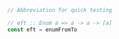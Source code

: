 ```js
// Abbreviation for quick testing
```

```js
// eft :: Enum a => a -> a -> [a]
const eft = enumFromTo
```